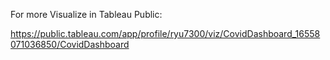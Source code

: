 For more Visualize in Tableau Public:

https://public.tableau.com/app/profile/ryu7300/viz/CovidDashboard_16558071036850/CovidDashboard
